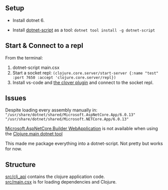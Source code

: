 
## Setup
* Install dotnet 6.

* Install [dotnet-script](https://github.com/dotnet-script/dotnet-script) as a tool: `dotnet tool install -g dotnet-script`


## Start & Connect to a repl
From the terminal:
1. dotnet-script main.csx
2. Start a socket repl: `(clojure.core.server/start-server {:name "test" :port 7650 :accept 'clojure.core.server/repl})`
3. Install vs-code and [the clover plugin](https://marketplace.visualstudio.com/items?itemName=mauricioszabo.clover) and connect to the socket repl.



## Issues
Despite loading every assembly manually in:  
`"/usr/share/dotnet/shared/Microsoft.AspNetCore.App/6.0.13"`
`"/usr/share/dotnet/shared/Microsoft.NETCore.App/6.0.13"`  

 [Microsoft.AspNetCore.Builder WebApplication](https://learn.microsoft.com/en-us/aspnet/core/fundamentals/minimal-apis/webapplication?view=aspnetcore-7.0) is not available when using the [Clojure.main dotnet tool](https://github.com/clojure/clojure-clr/wiki/Getting-started#installing-clojureclr-as-a-dotnet-tool)

This made me package everything into a dotnet-script. Not pretty but works for now.


## Structure
[src/clj_api](./src/clj_api) contains the clojure application code.   
[src/main.csx](./src/main.csx) is for loading dependencies and Clojure.
